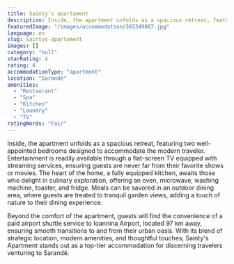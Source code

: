 ```yaml
---
title: Sainty's apartament
description: Inside, the apartment unfolds as a spacious retreat, featuring two well-appointed bedrooms designed to accommodate the modern traveler. Entertainment is readily
featuredImage: "/images/accommodation/365349887.jpg"
language: en
slug: saintys-apartament
images: []
category: "null"
starRating: 4
rating: 4
accommodationType: "apartment"
location: "Sarandë"
amenities:
  - "Restaurant"
  - "Spa"
  - "Kitchen"
  - "Laundry"
  - "TV"
ratingWords: "Fair"
---
```


Inside, the apartment unfolds as a spacious retreat, featuring two well-appointed bedrooms designed to accommodate the modern traveler. Entertainment is readily available through a flat-screen TV equipped with streaming services, ensuring guests are never far from their favorite shows or movies. The heart of the home, a fully equipped kitchen, awaits those who delight in culinary exploration, offering an oven, microwave, washing machine, toaster, and fridge. Meals can be savored in an outdoor dining area, where guests are treated to tranquil garden views, adding a touch of nature to their dining experience.

Beyond the comfort of the apartment, guests will find the convenience of a paid airport shuttle service to Ioannina Airport, located 97 km away, ensuring smooth transitions to and from their urban oasis. With its blend of strategic location, modern amenities, and thoughtful touches, Sainty's Apartment stands out as a top-tier accommodation for discerning travelers venturing to Sarandë.

